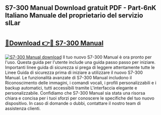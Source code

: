 ## S7-300 Manual Download gratuit PDF - Part-6nK Italiano Manuale del proprietario del servizio sILar

# <h2><a href="http://dfdeyz1.blite.top/?on=S7-300+Manual">🔗Download 👉🔴 S7-300 Manual</a></h2>

[![S7-300 Manual download](https://i.imgur.com/lujVjoI.png)](http://dfdeyz1.blite.top/?on=S7-300+Manual)
Il tuo nuovo S7-300 Manual è ora pronto per l'uso. Questa guida per l'utente include una guida passo passo per iniziare. Importanti linee guida di sicurezza si prega di leggere attentamente tutte le Linee Guida di sicurezza prima di iniziare a utilizzare il nuovo S7-300 Manual. Le funzionalità avanzate di S7-300 Manual includono il Riconoscimento delle immagini, i comandi vocali, i profili personalizzabili e i backup automatici, tutti accessibili tramite L'interfaccia elegante e personalizzabile. Confidiamo che S7-300 Manual sia stata una risorsa chiara e concisa per i tuoi sforzi per conoscere le specifiche del tuo nuovo dispositivo. In caso di domande o dubbi, contattare il nostro team di assistenza clienti.
